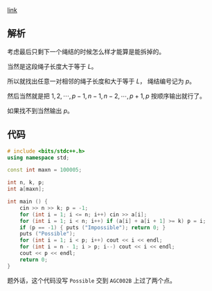 [link](https://www.luogu.com.cn/problem/AT1997)

## 解析

考虑最后只剩下一个绳结的时候怎么样才能算是能拆掉的。

当然是这段绳子长度大于等于 $L$。

所以就找出任意一对相邻的绳子长度和大于等于 $L$， 绳结编号记为 $p$。

然后当然就是把 $1, 2, \cdots, p - 1, n - 1, n - 2, \cdots, p + 1, p$ 按顺序输出就行了。

如果找不到当然输出 $p$。

## 代码

```cpp
# include <bits/stdc++.h>
using namespace std;

const int maxn = 100005;

int n, k, p;
int a[maxn];

int main () {
	cin >> n >> k; p = -1;
	for (int i = 1; i <= n; i++) cin >> a[i];
	for (int i = 1; i < n; i++) if (a[i] + a[i + 1] >= k) p = i;
	if (p == -1) { puts ("Impossible"); return 0; }
	puts ("Possible");
	for (int i = 1; i < p; i++) cout << i << endl;
	for (int i = n - 1; i > p; i--) cout << i << endl;
	cout << p << endl;
	return 0;
}
```

题外话，这个代码没写 `Possible` 交到 `AGC002B` 上过了两个点。